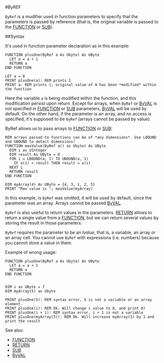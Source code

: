 #ByREF

`ByRef` is a modifier used in function parameters to specify that the parameters is passed by reference (that is, 
the original variable is passed to the [FUNCTION](function.md) or [SUB](sub.md)).

##Syntax

It's used in function parameter declaration as in this example:

```
FUNCTION plusOne(ByRef a As Ubyte) As UByte
  LET a = a + 1
  RETURN a
END FUNCTION

LET a = 0
PRINT plusOne(a): REM prints 1
PRINT a: REM prints 1; original value of A has been *modified* within the function
```
 
Here the variable `a` is being modified within the function, and this modification persist upon return.
Except for arrays, when `ByRef` or [ByVAL](byval.md) is not specified in [FUNCTION](function.md) or [SUB](sub.md)
parameters, [ByVAL](byval.md) will be used by default. On the other hand, if the parameter is an array,
and no access is specified, it's supposed to be `ByRef` (arrays cannot be passed by value).

ByRef allows us to pass arrays to [FUNCTION](function.md) or [SUB](sub.md):

```
REM arrays passed to functions can be of *any dimensions*. Use LBOUND and UBOUND to detect dimensions!
FUNCTION maxValue(ByRef a() as Ubyte) As UByte
  DIM i as UInteger
  DIM result As UByte = 0 
  FOR i = LBOUND(a, 1) TO UBOUND(a, 1)
    IF a(i) > result THEN result = a(i)
  NEXT i
  RETURN result
END FUNCTION

DIM myArray(4) As UByte = {4, 3, 1, 2, 5}
PRINT "Max value is "; maxValue(myArray)
```

In this example, is `ByRef` was omitted, it will be used by default, since the parameter was an array.
Arrays cannot be passed [ByVAL](byval.md).

`ByRef` is also useful to return values in the parameters. [RETURN](return.md) allows to return a single value
from a [FUNCTION](function.md), but we can return several values by storing the result in those parameters.

`ByRef` requires the parameter to be an _lvalue_, that is, a variable, an array or an array cell. You cannot use
`ByRef` with expressions (i.e. numbers) because you cannot store a value in them.

Example of wrong usage:

```
FUNCTION plusOne(ByRef a As Ubyte) As UByte
  LET a = a + 1
  RETURN a
END FUNCTION


DIM i as UByte = 7
DIM myArray(5) as Ubyte

PRINT plusOne(5): REM syntax error, 5 is not a variable or an array element.
PRINT plusOne(i): REM Ok. Will change i value to 8, and print 8)
PRINT plusOne(i + 1): REM syntax error, i + 1 is not a variable
PRINT plusOne(myArray(3)): REM Ok. Will increase myArray(3) by 1 and print the result
```

See also:

* [FUNCTION](function.md)
* [RETURN](return.md)
* [SUB](sub.md)
* [ByVAL](byval.md)
